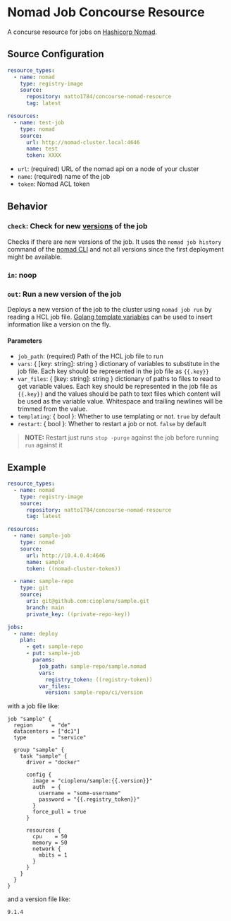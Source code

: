 # Nomad Job Concourse Resource

A concurse resource for jobs on [Hashicorp Nomad](https://www.nomadproject.io/).

## Source Configuration
```yaml
resource_types:
  - name: nomad
    type: registry-image
    source:
      repository: natto1784/concourse-nomad-resource
      tag: latest

resources:
  - name: test-job
    type: nomad
    source:
      url: http://nomad-cluster.local:4646
      name: test
      token: XXXX
```

* `url`: (required) URL of the nomad api on a node of your cluster
* `name`: (required) name of the job
* `token`: Nomad ACL token

## Behavior

### `check`: Check for new [versions](https://www.nomadproject.io/api-docs/jobs#list-job-versions) of the job

Checks if there are new versions of the job. It uses the `nomad job history` command of the [nomad
CLI](https://www.nomadproject.io/docs/commands/job/history) and not all versions since the first
deployment might be available.

### `in`: noop

### `out`: Run a new version of the job

Deploys a new version of the job to the cluster using `nomad job run` by reading a HCL job file.
[Golang template variables](https://golang.org/pkg/text/template/) can be used to insert information
like a version on the fly.

#### Parameters
* `job_path`: (required) Path of the HCL job file to run
* `vars`: { [key: string]: string } dictionary of variables to substitute in the job file. Each key
  should be represented in the job file as `{{.key}}`
* `var_files`: { [key: string]: string } dictionary of paths to files to read to get variable
  values. Each key should be represented in the job file as `{{.key}}` and the values should be path
  to text files which content will be used as the variable value. Whitespace and trailing newlines
  will be trimmed from the value.
* `templating`: { bool }: Whether to use templating or not. `true` by default
* `restart`: { bool }: Whether to restart a job or not. `false` by default
> **NOTE:**  Restart just runs `stop -purge` against the job before running `run` against it

## Example

```yaml
resource_types:
  - name: nomad
    type: registry-image
    source:
      repository: natto1784/concourse-nomad-resource
      tag: latest

resources:
  - name: sample-job
    type: nomad
    source:
      url: http://10.4.0.4:4646
      name: sample
      token: ((nomad-cluster-token))

  - name: sample-repo
    type: git
    source:
      uri: git@github.com:cioplenu/sample.git
      branch: main
      private_key: ((private-repo-key))

jobs:
  - name: deploy
    plan:
      - get: sample-repo
      - put: sample-job
        params:
          job_path: sample-repo/sample.nomad
          vars:
            registry_token: ((registry-token))
          var_files:
            version: sample-repo/ci/version
```

with a job file like:

```hcl
job "sample" {
  region      = "de"
  datacenters = ["dc1"]
  type        = "service"

  group "sample" {
    task "sample" {
      driver = "docker"

      config {
        image = "cioplenu/sample:{{.version}}"
        auth  = {
          username = "some-username"
          password = "{{.registry_token}}"
        }
        force_pull = true
      }

      resources {
        cpu    = 50
        memory = 50
        network {
          mbits = 1
        }
      }
    }
  }
}
```
and a version file like:
```text
9.1.4
```
